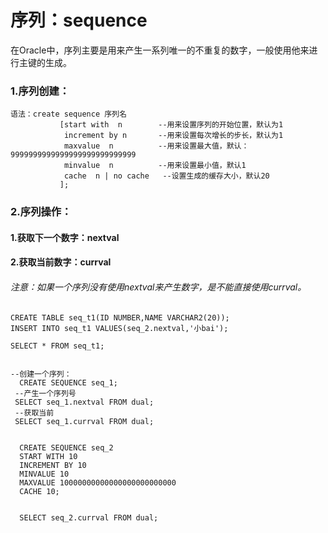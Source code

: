 # 序列：sequence

   在Oracle中，序列主要是用来产生一系列唯一的不重复的数字，一般使用他来进行主键的生成。

### 1.序列创建：

```plsql
语法：create sequence 序列名
           [start with  n        --用来设置序列的开始位置，默认为1
            increment by n       --用来设置每次增长的步长，默认为1
            maxvalue  n          --用来设置最大值，默认：9999999999999999999999999999
            minvalue  n          --用来设置最小值，默认1
            cache  n | no cache   --设置生成的缓存大小，默认20
           ];
```



### 2.序列操作：

####    1.获取下一个数字：nextval

####    2.获取当前数字：currval

######      注意：如果一个序列没有使用nextval来产生数字，是不能直接使用currval。

```plsql
CREATE TABLE seq_t1(ID NUMBER,NAME VARCHAR2(20));
INSERT INTO seq_t1 VALUES(seq_2.nextval,'小bai');

SELECT * FROM seq_t1;


--创建一个序列：
  CREATE SEQUENCE seq_1;
 --产生一个序列号
 SELECT seq_1.nextval FROM dual; 
 --获取当前
 SELECT seq_1.currval FROM dual;


  CREATE SEQUENCE seq_2 
  START WITH 10
  INCREMENT BY 10
  MINVALUE 10
  MAXVALUE 10000000000000000000000000
  CACHE 10;


  SELECT seq_2.currval FROM dual;
```


